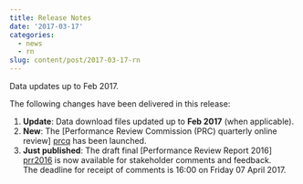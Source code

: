 ```yaml
---
title: Release Notes
date: '2017-03-17'
categories:
  - news
  - rn
slug: content/post/2017-03-17-rn
---
```


Data updates up to Feb 2017.

The following changes have been delivered in this release:

1. **Update**: Data download files updated up to **Feb 2017** (when applicable).
1. **New**: The [Performance Review Commission (PRC) quarterly online review] [prcq] has been launched.
1. **Just published**: The draft final [Performance Review Report 2016] [prr2016] is now available for stakeholder comments and feedback.
    <br>The deadline for receipt of comments is 16:00 on Friday 07 April 2017. 


[prcq]: <{{ "/prcq/" | prepend: site.baseurl | prepend: site.url }}> "PRC QUarterly"
[prr2016]: <http://www.eurocontrol.int/node/11418> "draft Final PRR 2016"
